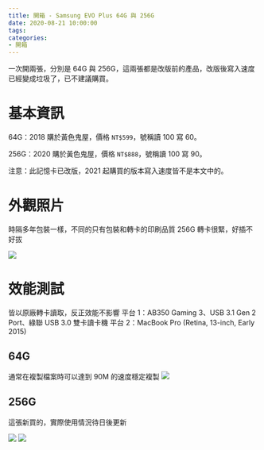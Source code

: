 ```yaml
---
title: 開箱 - Samsung EVO Plus 64G 與 256G
date: 2020-08-21 10:00:00
tags:
categories:
- 開箱
---
```


一次開兩張，分別是 64G 與 256G，這兩張都是改版前的產品，改版後寫入速度已經變成垃圾了，已不建議購買。

<!--more-->

# 基本資訊

64G：2018 購於黃色鬼屋，價格 `NT$599`，號稱讀 100 寫 60。

256G：2020 購於黃色鬼屋，價格 `NT$888`，號稱讀 100 寫 90。

注意：此記憶卡已改版，2021 起購買的版本寫入速度皆不是本文中的。

# 外觀照片

時隔多年包裝一樣，不同的只有包裝和轉卡的印刷品質
256G 轉卡很緊，好插不好拔

![](SDCard_Look.jpg)


# 效能測試

皆以原廠轉卡讀取，反正效能不影響
平台 1：AB350 Gaming 3、USB 3.1 Gen 2 Port、綠聯 USB 3.0 雙卡讀卡機
平台 2：MacBook Pro (Retina, 13-inch, Early 2015)

## 64G

通常在複製檔案時可以達到 90M 的速度穩定複製
![](EVOPlus64G_BMSpeedtest.png)

## 256G

這張新買的，實際使用情況待日後更新

![](EVOPlus256G_DiskMark.png)
![](EVOPlus256G_BMSpeedtest.png)